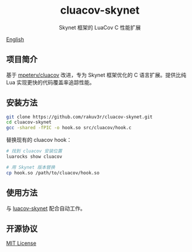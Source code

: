 <div align="center">
    <h1>cluacov-skynet</h1>
    <p>Skynet 框架的 LuaCov C 性能扩展</p>
</div>

[English](../README.md)

## 项目简介

基于 [mpeterv/cluacov](https://github.com/mpeterv/cluacov) 改进，专为 Skynet 框架优化的 C 语言扩展。提供比纯 Lua 实现更快的代码覆盖率追踪性能。

## 安装方法

```bash
git clone https://github.com/rakuv3r/cluacov-skynet.git
cd cluacov-skynet
gcc -shared -fPIC -o hook.so src/cluacov/hook.c
```

替换现有的 cluacov hook：
```bash
# 找到 cluacov 安装位置
luarocks show cluacov

# 用 Skynet 版本替换
cp hook.so /path/to/cluacov/hook.so
```

## 使用方法

与 [luacov-skynet](https://github.com/rakuv3r/luacov-skynet) 配合自动工作。

## 开源协议

[MIT License](../LICENSE)